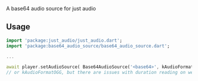 A base64 audio source for just audio

## Usage

```dart
import 'package:just_audio/just_audio.dart';
import 'package:base64_audio_source/base64_audio_source.dart';

...

await player.setAudioSource( Base64AudioSource('<base64>', kAudioFormatMP3));
// or kAudioFormatOGG, but there are issues with duration reading on web
```
